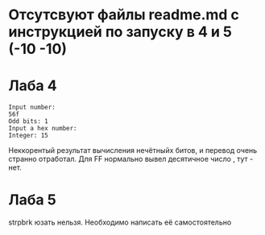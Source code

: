 # Отсутсвуют файлы readme.md с инструкцией по запуску в 4 и 5 (-10 -10)

# Лаба 4
```
Input number: 
56f
Odd bits: 1
Input a hex number:
Integer: 15
```
Неккорентый результат вычисления нечётныйх битов, и перевод очень странно отработал.
Для FF нормально вывел десятичное число , тут - нет.

# Лаба 5 

strpbrk юзать нельзя. Необходимо написать её самостоятельно